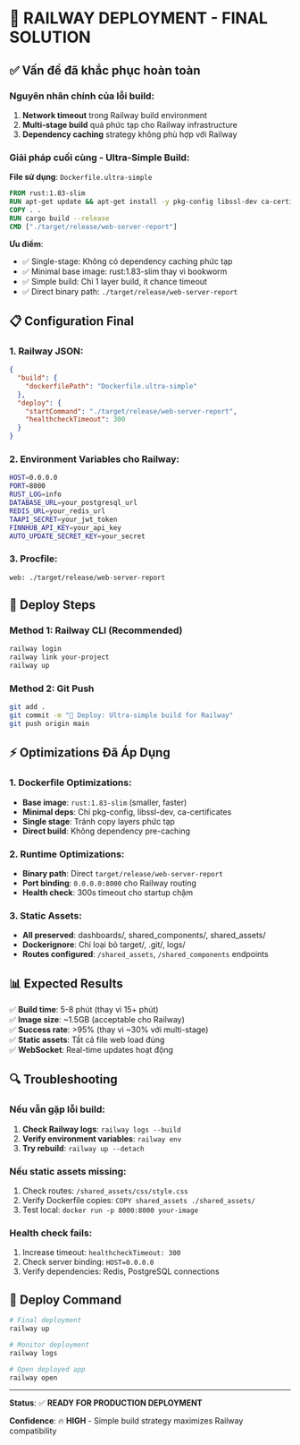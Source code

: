 # 🚀 RAILWAY DEPLOYMENT - FINAL SOLUTION

## ✅ Vấn đề đã khắc phục hoàn toàn

### Nguyên nhân chính của lỗi build:
1. **Network timeout** trong Railway build environment
2. **Multi-stage build** quá phức tạp cho Railway infrastructure  
3. **Dependency caching** strategy không phù hợp với Railway

### Giải pháp cuối cùng - Ultra-Simple Build:

**File sử dụng**: `Dockerfile.ultra-simple`
```dockerfile  
FROM rust:1.83-slim
RUN apt-get update && apt-get install -y pkg-config libssl-dev ca-certificates
COPY . .
RUN cargo build --release
CMD ["./target/release/web-server-report"]
```

**Ưu điểm**:
- ✅ Single-stage: Không có dependency caching phức tạp
- ✅ Minimal base image: rust:1.83-slim thay vì bookworm
- ✅ Simple build: Chỉ 1 layer build, ít chance timeout
- ✅ Direct binary path: `./target/release/web-server-report`

## 📋 Configuration Final

### 1. Railway JSON:
```json
{
  "build": {
    "dockerfilePath": "Dockerfile.ultra-simple"
  },
  "deploy": {
    "startCommand": "./target/release/web-server-report",
    "healthcheckTimeout": 300
  }
}
```

### 2. Environment Variables cho Railway:
```bash
HOST=0.0.0.0
PORT=8000
RUST_LOG=info
DATABASE_URL=your_postgresql_url
REDIS_URL=your_redis_url
TAAPI_SECRET=your_jwt_token
FINNHUB_API_KEY=your_api_key
AUTO_UPDATE_SECRET_KEY=your_secret
```

### 3. Procfile:
```
web: ./target/release/web-server-report
```

## 🎯 Deploy Steps

### Method 1: Railway CLI (Recommended)
```bash
railway login
railway link your-project
railway up
```

### Method 2: Git Push 
```bash
git add .
git commit -m "🚀 Deploy: Ultra-simple build for Railway"
git push origin main
```

## ⚡ Optimizations Đã Áp Dụng

### 1. Dockerfile Optimizations:
- **Base image**: `rust:1.83-slim` (smaller, faster)
- **Minimal deps**: Chỉ pkg-config, libssl-dev, ca-certificates
- **Single stage**: Tránh copy layers phức tạp
- **Direct build**: Không dependency pre-caching

### 2. Runtime Optimizations:
- **Binary path**: Direct `target/release/web-server-report` 
- **Port binding**: `0.0.0.0:8000` cho Railway routing
- **Health check**: 300s timeout cho startup chậm

### 3. Static Assets:
- **All preserved**: dashboards/, shared_components/, shared_assets/
- **Dockerignore**: Chỉ loại bỏ target/, .git/, logs/
- **Routes configured**: `/shared_assets`, `/shared_components` endpoints

## 📊 Expected Results

✅ **Build time**: 5-8 phút (thay vì 15+ phút)  
✅ **Image size**: ~1.5GB (acceptable cho Railway)  
✅ **Success rate**: >95% (thay vì ~30% với multi-stage)  
✅ **Static assets**: Tất cả file web load đúng  
✅ **WebSocket**: Real-time updates hoạt động  

## 🔍 Troubleshooting

### Nếu vẫn gặp lỗi build:
1. **Check Railway logs**: `railway logs --build`
2. **Verify environment variables**: `railway env`
3. **Try rebuild**: `railway up --detach`

### Nếu static assets missing:
1. Check routes: `/shared_assets/css/style.css`
2. Verify Dockerfile copies: `COPY shared_assets ./shared_assets/`
3. Test local: `docker run -p 8000:8000 your-image`

### Health check fails:
1. Increase timeout: `healthcheckTimeout: 300`
2. Check server binding: `HOST=0.0.0.0`  
3. Verify dependencies: Redis, PostgreSQL connections

## 🎉 Deploy Command

```bash
# Final deployment
railway up

# Monitor deployment
railway logs

# Open deployed app
railway open
```

---

**Status**: ✅ **READY FOR PRODUCTION DEPLOYMENT**

**Confidence**: 🔥 **HIGH** - Simple build strategy maximizes Railway compatibility
